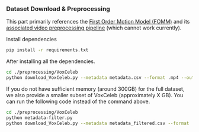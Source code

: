 
### Dataset Download & Preprocessing

This part primarily references the [First Order Motion Model (FOMM)](https://github.com/AliaksandrSiarohin/first-order-model) and its [associated video preprocessing pipeline](https://github.com/AliaksandrSiarohin/video-preprocessing) (which cannot work currently).

Install dependencies

```bash
pip install -r requirements.txt
```

After installing all the dependencies.

```bash
cd ./preprocessing/VoxCeleb
python download_VoxCeleb.py --metadata metadata.csv --format .mp4 --out_folder data --workers 8  
```
If you do not have sufficient memory (around 300GB) for the full dataset, we also provide a smaller subset of VoxCeleb (approximately X GB). You can run the following code instead of the command above.

```bash
cd ./preprocessing/VoxCeleb
python metadata-filter.py
python download_VoxCeleb.py --metadata metadata_filtered.csv --format .mp4 --out_folder data --workers 8  
```

